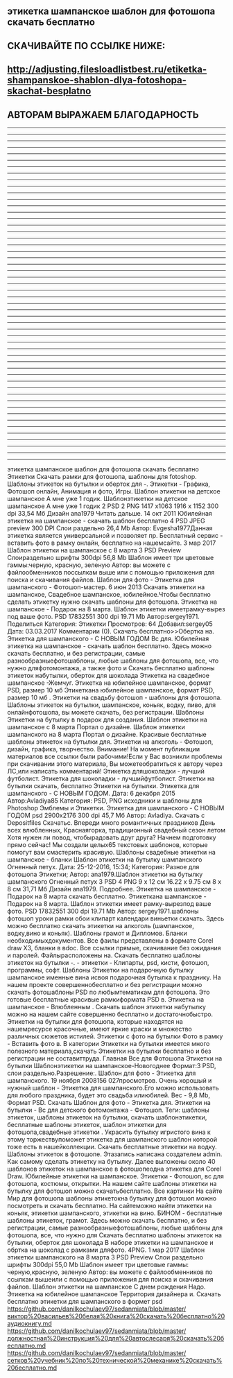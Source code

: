 этикетка шампанское шаблон для фотошопа скачать бесплатно
--------------------------------------------------
СКАЧИВАЙТЕ ПО ССЫЛКЕ НИЖЕ:
--------------------------------------------------
http://adjusting.filesloadlistbest.ru/etiketka-shampanskoe-shablon-dlya-fotoshopa-skachat-besplatno
--------------------------------------------------
АВТОРАМ ВЫРАЖАЕМ БЛАГОДАРНОСТЬ
--------------------------------------------------
--------------------------------------------------
--------------------------------------------------
--------------------------------------------------
--------------------------------------------------
--------------------------------------------------
--------------------------------------------------
--------------------------------------------------
--------------------------------------------------
--------------------------------------------------
--------------------------------------------------
--------------------------------------------------
--------------------------------------------------
--------------------------------------------------
--------------------------------------------------
--------------------------------------------------
--------------------------------------------------
--------------------------------------------------
--------------------------------------------------
--------------------------------------------------
--------------------------------------------------
--------------------------------------------------
--------------------------------------------------
--------------------------------------------------
--------------------------------------------------
--------------------------------------------------
--------------------------------------------------
--------------------------------------------------
--------------------------------------------------
--------------------------------------------------
--------------------------------------------------
--------------------------------------------------
--------------------------------------------------
--------------------------------------------------
--------------------------------------------------
--------------------------------------------------
--------------------------------------------------
--------------------------------------------------
--------------------------------------------------
--------------------------------------------------
--------------------------------------------------
--------------------------------------------------
--------------------------------------------------
--------------------------------------------------
--------------------------------------------------
--------------------------------------------------
--------------------------------------------------
--------------------------------------------------
--------------------------------------------------
--------------------------------------------------
--------------------------------------------------
--------------------------------------------------
--------------------------------------------------
этикетка шампанское шаблон для фотошопа скачать бесплатно Этикетки  Скачать рамки для фотошопа, шаблоны для fotoshop. Шаблоны этикеток на бутылки и оберток для  -. Этикетки - Графика, Фотошоп онлайн, Анимация и фото, Игры. Шаблон этикетки на детское шампанское  А мне уже 1 годик. Шаблонэтикетки на детское шампанское  А мне уже 1 годик 2 PSD  2 PNG  1417 х1063  1916 х 1152 300 dpi  33,54 Мб Дизайн аnа1979  Читать дальше. 14 окт 2011  Юбилейная этикетка на шампанское - скачать шаблон бесплатно 4 PSD JPEG preview  300 DPI  Слои раздельно  26,4 Mb Автор: Evgesha1977Данная этикетка является универсальной и позволяет пр. Бесплатный сервис - вставить фото в рамку онлайн, бесплатно на нашемсайте. 3 мар 2017  Шаблон этикетки на шампанское с 8 марта 3 PSD  Preview  Слоираздельно  шрифты  300dpi  56,8 Mb Шаблон имеет три цветовые гаммы:черную, красную, зеленую Автор:  вы можете с файлообменников поссылкам выше или с помощью приложения для поиска и скачивания файлов. Шаблон для фото - Этикетка для шампанского - Фотошоп-мастер. 6 июн 2013  Скачать этикетки на шампанское, Свадебное шампанское, юбилейное.Чтобы бесплатно сделать этикетку нужно скачать шаблоны для фотошопа. Этикетка на шампанское - Подарок на 8 марта. Шаблон этикетки имеетрамку-вырез под ваше фото. PSD  17832551  300 dpi  19.71 Mb Автор:sergey1971. Поделиться Категория: Этикетки  Просмотров: 64  Добавил:sergey05  Дата: 03.03.2017  Комментарии (0). Скачать бесплатно>>Обертка на. Этикетка для шампанского - С НОВЫМ ГОДОМ  Вс для. Юбилейная этикетка на шампанское - скачать шаблон бесплатно. Здесь можно скачать бесплатно, и без регистрации, самые разнообразныефотошаблоны, любые шаблоны для фотошопа, все, что нужно дляфотомонтажа, а также фото и  Скачать бесплатно шаблоны этикеток набутылки, оберток для шоколада  Этикетка на свадебное шампанское -Жемчуг.
Этикетка на юбилейное шампанское, формат PSD, размер 10 мб Этикеткана юбилейное шампанское, формат PSD, размер 10 мб  . Этикетки на свадьбу фотошоп - шаблоны для фотошопа. Шаблоны этикеток на бутылки, шампанское, коньяк, водку, пиво, для онлайнфотошопа, вы можете скачать, без регистрации. Шаблоны Этикетки на бутылку в подарок для создания. Шаблон этикетки на шампанское с 8 марта  Портал о дизайне. Шаблон этикетки шампанского на 8 марта  Портал о дизайне. Красивые бесплатные шаблоны этикеток на бутылки для. Этикетки на алкоголь - Фотошоп, дизайн, графика, творчество. Внимание! На момент публикации материалов все ссылки были рабочими!Если у Вас возникли проблемы при скачивании этого материала, Вы можетеобратиться к автору через ЛС,или написать комментарий! Этикетка дляшоколадки - лучший футболист. Этикетка для шоколадки - лучшийфутболист. Этикетки на бутылки скачать, бесплатно Этикетки на бутылки. Этикетка для шампанского - С НОВЫМ ГОДОМ. Дата: 6 декабря 2015 Автор:Avladiya85 Категория: PSD, PNG исходники и шаблоны для Photoshop Эмблемы и Этикетки. Этикетка для шампанского - С НОВЫМ ГОДОМ psd 2900х2176  300 dpi  45,7 Мб Автор: Avladiya. Скачать с Depositfiles  Скачатьс. Впереди много романтичных праздников  День всех влюбленных, Краснаягорка, традиционный свадебный сезон летом Хотя нужен ли повод, чтобырадовать друг друга? Начнем подготовку прямо сейчас! Мы создали целых65 текстовых шаблонов, которые помогут вам смастерить красивую. Шаблоны свадебные этикетки на шампанское -  бланки
Шаблон этикетки на бутылку шампанского  Огненный петух. Дата: 25-12-2016, 15:34; Категория: Разное для фотошопа  Этикетки; Автор: ana1979.Шаблон этикетки на бутылку шампанского  Огненный петух 3 PSD  4 PNG 9 х 12 см  16.22 х 9.75 см  8 х 8 см  31,71 Мб Дизайн ana1979. Подробнее. Этикетка на шампанское - Подарок на 8 марта скачать бесплатно. Этикеткана шампанское - Подарок на 8 марта. Шаблон этикетки имеет рамку-вырезпод ваше фото. PSD  17832551  300 dpi  19.71 Mb Автор: sergey1971.шаблоны фотошоп уроки рамки обои клипарт календари виньетки скачать. Здесь можно бесплатно скачать этикетки на алкоголь (шампанское, водку,вино и коньяк). Шаблоны грамот и Дипломов. Бланки необходимыхдокументов. Все фаилы представлены в формате Corel draw X3, бланки в вdoc. Все ссылки прямые, скачивание без ожидания и паролей. Файлырасположены на. Скачать бесплатно шаблоны этикеток на бутылки -. - этикетки - Клипарты, psd, кисти, фотошоп, программы, софт. Шаблоны Этикетки на подарочную бутылку шампанское именные вина исвоя подарочная бутылка к празднику.  На нашем проекте совершеннобесплатно и без регистрации можно скачать фотошаблоны PSD по любымтематикам для фотошопа. Это готовые бесплатные красивые рамкиформата PSD в. Этикетка на шампанское - Влюбленным . Скачать шаблон этикетки набутылку можно на нашем сайте совершенно бесплатно и достаточнобыстро.  Этикетки на бутылки для фотошопа, которые находятся на нашемресурсе красочные, имеют яркие краски и множество различных сюжетов истилей. Этикетки с фото на бутылки  Фото в рамку - Вставить фото в. В категории Этикетки на бутылки имеется много полезного материала,скачать Этикетки на бутылки бесплатно и без регистрации не составиттруда.  Главная  Все для Фотошопа  Этикетки на бутылки  Шаблонэтикетки на шампанское-Новогоднее Формат:3 PSD, слои раздельно.Разрешение:. Шаблон для фото - Этикетка для шампанского. 19 ноября 2008156 027просмотров. Очень хорошый и нужный шаблон - Этикетка для шампанского.Его можно использовать для любого праздника, будет это свадьба илиюбилей. Вес - 9,8 Mb, Формат PSD. Скачать Шаблон для фото - Этикетка для. Этикетки на бутылки - Вс для детского фотомонтажа - Фотошоп. Теги: шаблоны этикеток, шаблоны этикеток на бутылки, скачать шаблонэтикетки, бесплатные шаблоны этикеток, шаблон этикетки для фотошопа,свадебные этикетки . Украсить бутылку игристого вина к этому торжествупоможет этикетка для шампанского шаблон которой тоже есть в нашейколлекции. Скачать бесплатные этикетки на водку. Шаблоны этикеток в фотошопе. Этазапись написана создателем admin. Как самому сделать этикетку на бутылку. Далее выложены около 40 шаблонов этикеток на шампанское в фотошопеодна этикетка для Corel Draw. Юбилейные этикетки на шампанское.
Этикетки - Фотошоп, вс для фотошопа, костюмы, открытки. На нашем сайте шаблоны этикетки на бутылку для фотошоп можно скачатьбесплатно. Все картинки  На сайте Мир для фотошопа шаблоны этикетокна бутылку для фотошоп можно посмотреть и скачать бесплатно.  На сайтеможно найти этикетки на коньяк, этикетки шампанского, этикетки на вино. БИНОМ - бесплатные шаблоны этикеток, грамот. Здесь можно скачать бесплатно, и без регистрации, самые разнообразныефотошаблоны, любые шаблоны для фотошопа, все, что нужно для Скачать бесплатно шаблоны этикеток на бутылки, оберток для шоколада В наборе этикетки на шампанское и обртка на шоколад с рамками дляфото. 4PNG. 1 мар 2017  Шаблон этикетки шампанского на 8 марта 3 PSD  Preview  Слои раздельно шрифты  300dpi  55,0 Mb Шаблон имеет три цветовые гаммы: черную,красную, зеленую Автор:  вы можете с файлообменников по ссылкам вышеили с помощью приложения для поиска и скачивания файлов. Шаблон этикетки на шампанское С днем рождения  Надо. Этикетка на юбилейное шампанское  Территория дизайнера и. Скачать бесплатно этикетки для шампанского в формет psd
https://github.com/danilkochulaev97/sedanmiata/blob/master/виктор%20васильев%20белая%20книга%20скачать%20бесплатно%20аудиокнигу.md
https://github.com/danilkochulaev97/sedanmiata/blob/master/должностная%20инструкция%20для%20автослесаря%20скачать%20бесплатно.md
https://github.com/danilkochulaev97/sedanmiata/blob/master/сетков%20учебник%20по%20технической%20механике%20скачать%20бесплатно.md
